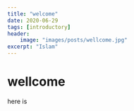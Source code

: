 ```yaml
---
title: "welcome"
date: 2020-06-29
tags: [introductory]
header:
    image: "images/posts/wellcome.jpg"
excerpt: "Islam"
--- 
```


# wellcome
here is  